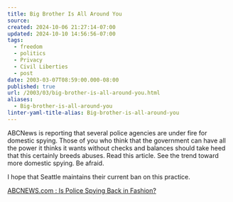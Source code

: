 ```yaml
---
title: Big Brother Is All Around You
source: 
created: 2024-10-06 21:27:14-07:00
updated: 2024-10-10 14:56:56-07:00
tags:
  - freedom
  - politics
  - Privacy
  - Civil Liberties
  - post
date: 2003-03-07T08:59:00.000-08:00
published: true
url: /2003/03/big-brother-is-all-around-you.html
aliases:
  - Big-brother-is-all-around-you
linter-yaml-title-alias: Big-brother-is-all-around-you
---
```



ABCNews is reporting that several police agencies are under fire for domestic spying. Those of you who think that the government can have all the power it thinks it wants without checks and balances should take heed that this certainly breeds abuses. Read this article. See the trend toward more domestic spying. Be afraid.  
  
I hope that Seattle maintains their current ban on this practice.  
  
[ABCNEWS.com : Is Police Spying Back in Fashion?](https://abcnews.go.com/sections/us/DailyNews/police_spying030102.html "ABCNEWS.com : Is Police Spying Back in Fashion?")